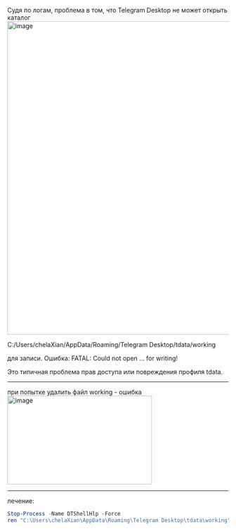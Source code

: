 Судя по логам, проблема в том, что Telegram Desktop не может открыть каталог
<img width="1257" height="714" alt="image" src="https://github.com/user-attachments/assets/6ff93bfd-a0b7-4690-9635-9cd6ca32eb3f" />

C:/Users/chelaXian/AppData/Roaming/Telegram Desktop/tdata/working

для записи. Ошибка:
FATAL: Could not open … for writing!

Это типичная проблема прав доступа или повреждения профиля tdata.

---

при попытке удалить файл working - ошибка
<img width="329" height="202" alt="image" src="https://github.com/user-attachments/assets/dee3233f-0ed8-4412-bc96-cef75e48c0b5" />

---

лечение:

```powershell
Stop-Process -Name DTShellHlp -Force
ren "C:\Users\chelaXian\AppData\Roaming\Telegram Desktop\tdata\working" working_old
```
